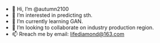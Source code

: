 - 👋 Hi, I’m @autumn2100
- 👀 I’m interested in predicting sth.
- 🌱 I’m currently learning GAN.
- 💞️ I’m looking to collaborate on industry production region.
- 📫 Rreach me by email: lifediamond@163.com

<!---
autumn2100/autumn2100 is a ✨ special ✨ repository because its `README.md` (this file) appears on your GitHub profile.
You can click the Preview link to take a look at your changes.
--->
